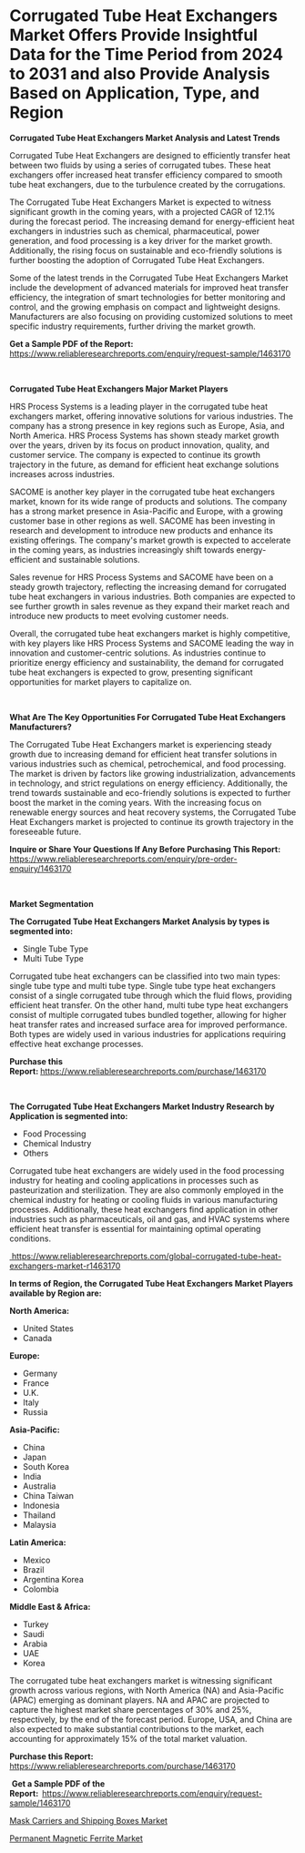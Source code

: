<p><h1>Corrugated Tube Heat Exchangers Market Offers Provide Insightful Data for the Time Period from 2024 to 2031 and also Provide Analysis Based on Application, Type, and Region</h1></p><p><strong>Corrugated Tube Heat Exchangers Market Analysis and Latest Trends</strong></p>
<p><p>Corrugated Tube Heat Exchangers are designed to efficiently transfer heat between two fluids by using a series of corrugated tubes. These heat exchangers offer increased heat transfer efficiency compared to smooth tube heat exchangers, due to the turbulence created by the corrugations.</p><p>The Corrugated Tube Heat Exchangers Market is expected to witness significant growth in the coming years, with a projected CAGR of 12.1% during the forecast period. The increasing demand for energy-efficient heat exchangers in industries such as chemical, pharmaceutical, power generation, and food processing is a key driver for the market growth. Additionally, the rising focus on sustainable and eco-friendly solutions is further boosting the adoption of Corrugated Tube Heat Exchangers.</p><p>Some of the latest trends in the Corrugated Tube Heat Exchangers Market include the development of advanced materials for improved heat transfer efficiency, the integration of smart technologies for better monitoring and control, and the growing emphasis on compact and lightweight designs. Manufacturers are also focusing on providing customized solutions to meet specific industry requirements, further driving the market growth.</p></p>
<p><strong>Get a Sample PDF of the Report:&nbsp;</strong> <a href="https://www.reliableresearchreports.com/enquiry/request-sample/1463170">https://www.reliableresearchreports.com/enquiry/request-sample/1463170</a></p>
<p>&nbsp;</p>
<p><strong>Corrugated Tube Heat Exchangers Major Market Players</strong></p>
<p><p>HRS Process Systems is a leading player in the corrugated tube heat exchangers market, offering innovative solutions for various industries. The company has a strong presence in key regions such as Europe, Asia, and North America. HRS Process Systems has shown steady market growth over the years, driven by its focus on product innovation, quality, and customer service. The company is expected to continue its growth trajectory in the future, as demand for efficient heat exchange solutions increases across industries.</p><p>SACOME is another key player in the corrugated tube heat exchangers market, known for its wide range of products and solutions. The company has a strong market presence in Asia-Pacific and Europe, with a growing customer base in other regions as well. SACOME has been investing in research and development to introduce new products and enhance its existing offerings. The company's market growth is expected to accelerate in the coming years, as industries increasingly shift towards energy-efficient and sustainable solutions.</p><p>Sales revenue for HRS Process Systems and SACOME have been on a steady growth trajectory, reflecting the increasing demand for corrugated tube heat exchangers in various industries. Both companies are expected to see further growth in sales revenue as they expand their market reach and introduce new products to meet evolving customer needs.</p><p>Overall, the corrugated tube heat exchangers market is highly competitive, with key players like HRS Process Systems and SACOME leading the way in innovation and customer-centric solutions. As industries continue to prioritize energy efficiency and sustainability, the demand for corrugated tube heat exchangers is expected to grow, presenting significant opportunities for market players to capitalize on.</p></p>
<p>&nbsp;</p>
<p><strong>What Are The Key Opportunities For Corrugated Tube Heat Exchangers Manufacturers?</strong></p>
<p><p>The Corrugated Tube Heat Exchangers market is experiencing steady growth due to increasing demand for efficient heat transfer solutions in various industries such as chemical, petrochemical, and food processing. The market is driven by factors like growing industrialization, advancements in technology, and strict regulations on energy efficiency. Additionally, the trend towards sustainable and eco-friendly solutions is expected to further boost the market in the coming years. With the increasing focus on renewable energy sources and heat recovery systems, the Corrugated Tube Heat Exchangers market is projected to continue its growth trajectory in the foreseeable future.</p></p>
<p><strong>Inquire or Share Your Questions If Any Before Purchasing This Report:</strong> <a href="https://www.reliableresearchreports.com/enquiry/pre-order-enquiry/1463170">https://www.reliableresearchreports.com/enquiry/pre-order-enquiry/1463170</a></p>
<p>&nbsp;</p>
<p><strong>Market Segmentation</strong></p>
<p><strong>The Corrugated Tube Heat Exchangers Market Analysis by types is segmented into:</strong></p>
<p><ul><li>Single Tube Type</li><li>Multi Tube Type</li></ul></p>
<p><p>Corrugated tube heat exchangers can be classified into two main types: single tube type and multi tube type. Single tube type heat exchangers consist of a single corrugated tube through which the fluid flows, providing efficient heat transfer. On the other hand, multi tube type heat exchangers consist of multiple corrugated tubes bundled together, allowing for higher heat transfer rates and increased surface area for improved performance. Both types are widely used in various industries for applications requiring effective heat exchange processes.</p></p>
<p><strong>Purchase this Report:&nbsp;</strong><a href="https://www.reliableresearchreports.com/purchase/1463170">https://www.reliableresearchreports.com/purchase/1463170</a></p>
<p>&nbsp;</p>
<p><strong>The Corrugated Tube Heat Exchangers Market Industry Research by Application is segmented into:</strong></p>
<p><ul><li>Food Processing</li><li>Chemical Industry</li><li>Others</li></ul></p>
<p><p>Corrugated tube heat exchangers are widely used in the food processing industry for heating and cooling applications in processes such as pasteurization and sterilization. They are also commonly employed in the chemical industry for heating or cooling fluids in various manufacturing processes. Additionally, these heat exchangers find application in other industries such as pharmaceuticals, oil and gas, and HVAC systems where efficient heat transfer is essential for maintaining optimal operating conditions.</p></p>
<p><a href="https://www.reliableresearchreports.com/global-corrugated-tube-heat-exchangers-market-r1463170">&nbsp;https://www.reliableresearchreports.com/global-corrugated-tube-heat-exchangers-market-r1463170</a></p>
<p><strong>In terms of Region, the Corrugated Tube Heat Exchangers Market Players available by Region are:</strong></p>
<p>
    <p> <strong> North America: </strong>
        <ul>
            <li>United States</li>
            <li>Canada</li>
        </ul>
        </p> 
    <p> <strong> Europe: </strong>
        <ul>
            <li>Germany</li>
            <li>France</li>
            <li>U.K.</li>
            <li>Italy</li>
            <li>Russia</li>
        </ul>
        </p> 
    <p> <strong> Asia-Pacific: </strong>
        <ul>
            <li>China</li>
            <li>Japan</li>
            <li>South Korea</li>
            <li>India</li>
            <li>Australia</li>
            <li>China Taiwan</li>
            <li>Indonesia</li>
            <li>Thailand</li>
            <li>Malaysia</li>
        </ul>
        </p> 
    <p> <strong> Latin America: </strong>
        <ul>
            <li>Mexico</li>
            <li>Brazil</li>
            <li>Argentina Korea</li>
            <li>Colombia</li>
        </ul>
        </p> 
    <p> <strong> Middle East & Africa: </strong>
        <ul>
            <li>Turkey</li>
            <li>Saudi</li>
            <li>Arabia</li>
            <li>UAE</li>
            <li>Korea</li>
        </ul>
    </p>
    </p>
<p><p>The corrugated tube heat exchangers market is witnessing significant growth across various regions, with North America (NA) and Asia-Pacific (APAC) emerging as dominant players. NA and APAC are projected to capture the highest market share percentages of 30% and 25%, respectively, by the end of the forecast period. Europe, USA, and China are also expected to make substantial contributions to the market, each accounting for approximately 15% of the total market valuation.</p></p>
<p><strong>Purchase this Report: </strong><a href="https://www.reliableresearchreports.com/purchase/1463170">https://www.reliableresearchreports.com/purchase/1463170</a></p>
<p>&nbsp;<strong>Get a Sample PDF of the Report:&nbsp;&nbsp;</strong><a href="https://www.reliableresearchreports.com/enquiry/request-sample/1463170">https://www.reliableresearchreports.com/enquiry/request-sample/1463170</a></p>
<p><strong></strong></p>
<p><p><a href="https://github.com/tofikabedla53/Market-Research-Report-List-1/blob/main/mask-carriers-and-shipping-boxes-market.md">Mask Carriers and Shipping Boxes Market</a></p><p><a href="https://github.com/RickHolmes3/Market-Research-Report-List-6/blob/main/permanent-magnetic-ferrite-market.md">Permanent Magnetic Ferrite Market</a></p></p>